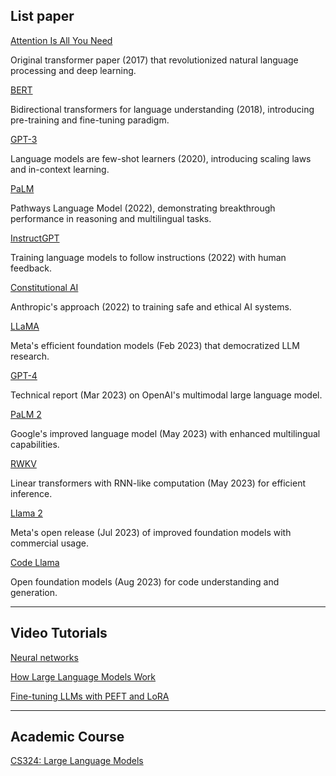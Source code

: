 ## **List paper**

[Attention Is All You Need](/paper/1706.03762v7.pdf)

Original transformer paper (2017) that revolutionized natural language processing and deep learning.

[BERT](/paper/1810.04805v2.pdf)

Bidirectional transformers for language understanding (2018), introducing pre-training and fine-tuning paradigm.

[GPT-3](https://arxiv.org/abs/2005.14165)

Language models are few-shot learners (2020), introducing scaling laws and in-context learning.

[PaLM](https://arxiv.org/abs/2204.02311)

Pathways Language Model (2022), demonstrating breakthrough performance in reasoning and multilingual tasks.

[InstructGPT](https://arxiv.org/abs/2203.02155)

Training language models to follow instructions (2022) with human feedback.

[Constitutional AI](https://arxiv.org/abs/2212.08073)

Anthropic's approach (2022) to training safe and ethical AI systems.

[LLaMA](https://arxiv.org/abs/2302.13971)

Meta's efficient foundation models (Feb 2023) that democratized LLM research.

[GPT-4](https://arxiv.org/abs/2303.08774)

Technical report (Mar 2023) on OpenAI's multimodal large language model.

[PaLM 2](https://arxiv.org/abs/2305.10403)

Google's improved language model (May 2023) with enhanced multilingual capabilities.

[RWKV](https://arxiv.org/abs/2305.13048)

Linear transformers with RNN-like computation (May 2023) for efficient inference.

[Llama 2](https://arxiv.org/abs/2307.09288)

Meta's open release (Jul 2023) of improved foundation models with commercial usage.

[Code Llama](https://arxiv.org/abs/2308.12950)

Open foundation models (Aug 2023) for code understanding and generation.

-----

## **Video Tutorials**

[Neural networks](https://www.youtube.com/playlist?list=PLZHQObOWTQDNU6R1_67000Dx_ZCJB-3pi)

[How Large Language Models Work](https://www.youtube.com/watch?v=5sLYAQS9sWQ)

[Fine-tuning LLMs with PEFT and LoRA](https://www.youtube.com/watch?v=Us5ZFp16PaU)

----

## **Academic Course**
[CS324: Large Language Models](https://stanford-cs324.github.io/winter2022/lectures/introduction/)



